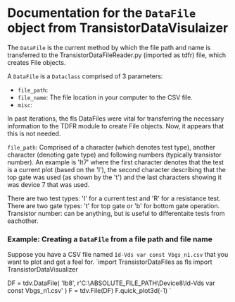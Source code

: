 # Documentation for the `DataFile` object from TransistorDataVisulaizer
The `DataFile` is the current method by which the file path and name is transferred to the TransistorDataFileReader.py (imported as tdfr) file, which creates File objects. 

A `DataFile` is a `Dataclass` comprised of 3 parameters: 
* `file_path`: 
* `file_name`: The file location in your computer to the CSV file.
* `misc`:

In past iterations, the fls DataFiles were vital for transferring the necessary information to the TDFR module to create File objects. Now, it appears that this is not needed. 

`file_path`: 
Comprised of a character (which denotes test type), another character (denoting gate type) and following numbers (typically transistor number). An example is 'It7' where the first character denotes that the test is a current plot (based on the 'I'), the second character describing that the top gate was used (as shown by the 't') and the last characters showing it was device 7 that was used. 

There are two test types: 'I' for a current test and 'R' for a resistance test.
There are two gate types: 't' for top gate or 'b' for bottom gate operation.
Transistor number: can be anything, but is useful to differentaite tests from eachother.

### Example: Creating a `DataFile` from a file path and file name
Suppose you have a CSV file named `Id-Vds var const Vbgs_n1.csv` that you want to plot and get a feel for. 
`import TransistorDataFiles as fls
import TransistorDataVisualizer

DF = tdv.DataFile( 'Ib8', r'C:\ABSOLUTE_FILE_PATH\Device8\Id-Vds var const Vbgs_n1.csv' )
F = tdv.File(DF)
F.quick_plot3d(-1)
`
